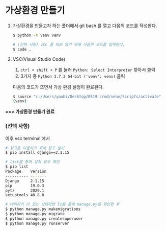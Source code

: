 # 가상환경 만들기

1. 가상환경을 만들고자 하는 폴더에서 git bash 를 열고 다음의 코드를 작성한다.

   ```bash
   $ python -m venv venv
   
   # (선택 사항) vsc 를 바로 열기 위해 다음의 코드를 입력한다.
   $ code .
   ```

2. VSC(Visual Studio Code)
   1. `ctrl + shift + P`  를 눌러 `Python: Select Interpreter` 찾아서 클릭
   2. 3가지 중 `Python 3.7.3 64-bit ('venv': venv)`  클릭

   다음의 코드가 뜨면서 가상 환경 설정이 완료된다.

   ```bash
   $ source "c:/Users/youbi/Desktop/0519 crud/venv/Scripts/activate"
   (venv) 
   ```

**==> 가상환경 만들기 완료**

### (선택 사항)

이후 vsc terminal 에서 

```bash
# 장고를 이용하기 위해 장고 설치
$ pip install django==2.1.15 

# list를 통해 설치 유무 확인
$ pip list
Package    Version
---------- -------
Django     2.1.15
pip        19.0.3
pytz       2020.1 
setuptools 40.8.0

# 데이터가 다 있는 상태라면 ls를 통해 manage.py를 확인한 후
$ python manage.py makemigrations
$ python manage.py migrate
$ python manage.py createsuperuser
$ python manage.py runserver
```

